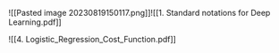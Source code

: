 ![[Pasted image 20230819150117.png]]![[1. Standard notations for Deep Learning.pdf]]

![[4. Logistic_Regression_Cost_Function.pdf]]